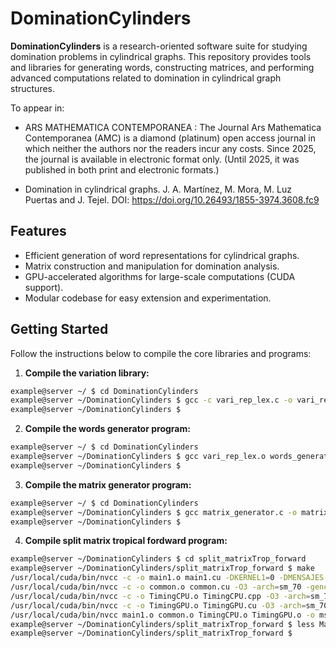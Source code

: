 # DominationCylinders


**DominationCylinders** is a research-oriented software suite for studying domination problems in cylindrical graphs. This repository provides tools and libraries for generating words, constructing matrices, and performing advanced computations related to domination in cylindrical graph structures.

To appear in: 

- ARS MATHEMATICA CONTEMPORANEA : The Journal Ars Mathematica Contemporanea (AMC) is a diamond (platinum) open access journal in which neither the authors nor the readers incur any costs. Since 2025, the journal is available in electronic format only. (Until 2025, it was published in both print and electronic formats.)

- Domination in cylindrical graphs. J. A. Martínez, M. Mora, M. Luz Puertas and J. Tejel. DOI: https://doi.org/10.26493/1855-3974.3608.fc9

## Features

- Efficient generation of word representations for cylindrical graphs.
- Matrix construction and manipulation for domination analysis.
- GPU-accelerated algorithms for large-scale computations (CUDA support).
- Modular codebase for easy extension and experimentation.

## Getting Started

Follow the instructions below to compile the core libraries and programs:


1. **Compile the variation library:**

```bash
example@server ~/ $ cd DominationCylinders
example@server ~/DominationCylinders $ gcc -c vari_rep_lex.c -o vari_rep_lex.o
example@server ~/DominationCylinders $
```

2. **Compile the words generator program:**

```bash
example@server ~/ $ cd DominationCylinders
example@server ~/DominationCylinders $ gcc vari_rep_lex.o words_generator.c -o words_generator
example@server ~/DominationCylinders $
```

3. **Compile the matrix generator program:**

```bash
example@server ~/ $ cd DominationCylinders
example@server ~/DominationCylinders $ gcc matrix_generator.c -o matrix_generator
example@server ~/DominationCylinders $
```

4. **Compile split matrix tropical fordward program:**

```bash
example@server ~/DominationCylinders $ cd split_matrixTrop_forward
example@server ~/DominationCylinders/split_matrixTrop_forward $ make 
/usr/local/cuda/bin/nvcc -c -o main1.o main1.cu -DKERNEL1=0 -DMENSAJES -O3 -arch=sm_70 -gencode=arch=compute_70,code=sm_70
/usr/local/cuda/bin/nvcc -c -o common.o common.cu -O3 -arch=sm_70 -gencode=arch=compute_70,code=sm_70
/usr/local/cuda/bin/nvcc -c -o TimingCPU.o TimingCPU.cpp -O3 -arch=sm_70 -gencode=arch=compute_70,code=sm_70
/usr/local/cuda/bin/nvcc -c -o TimingGPU.o TimingGPU.cu -O3 -arch=sm_70 -gencode=arch=compute_70,code=sm_70
/usr/local/cuda/bin/nvcc main1.o common.o TimingCPU.o TimingGPU.o -o msplit-alg1
example@server ~/DominationCylinders/split_matrixTrop_forward $ less Makefile
example@server ~/DominationCylinders/split_matrixTrop_forward $

```

